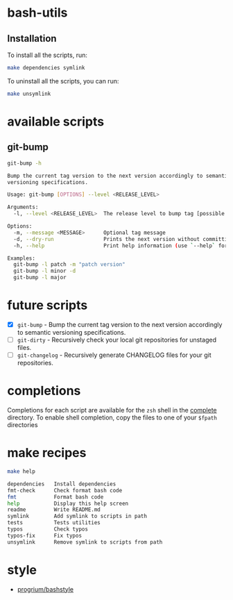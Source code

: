 # bash-utils

## Installation

To install all the scripts, run:

```sh
make dependencies symlink
```

To uninstall all the scripts, you can run:

```sh
make unsymlink
```

# available scripts

## git-bump

```sh
git-bump -h

Bump the current tag version to the next version accordingly to semantic
versioning specifications.

Usage: git-bump [OPTIONS] --level <RELEASE_LEVEL>

Arguments:
  -l, --level <RELEASE_LEVEL>  The release level to bump tag [possible values: patch, minor, major]

Options:
  -m, --message <MESSAGE>      Optional tag message
  -d, --dry-run                Prints the next version without committing anything
  -h, --help                   Print help information (use `--help` for more detail)

Examples:
  git-bump -l patch -m "patch version"
  git-bump -l minor -d
  git-bump -l major
```

# future scripts

- [x] `git-bump` - Bump the current tag version to the next version accordingly to
  semantic versioning specifications.
- [ ] `git-dirty` - Recursively check your local git repositories for unstaged files.
- [ ] `git-changelog` - Recursively generate CHANGELOG files for your git repositories.

# completions

Completions for each script are available for the `zsh` shell in the
[complete](https://github.com/rodmoioliveira/bash-utils/tree/main/complete) directory.
To enable shell completion, copy the files to one of your `$fpath` directories

# make recipes

```sh
make help

dependencies   Install dependencies
fmt-check      Check format bash code
fmt            Format bash code
help           Display this help screen
readme         Write README.md
symlink        Add symlink to scripts in path
tests          Tests utilities
typos          Check typos
typos-fix      Fix typos
unsymlink      Remove symlink to scripts from path
```

# style

- [progrium/bashstyle](https://gist.github.com/outro56/4a2403ae8fefdeb832a5)
